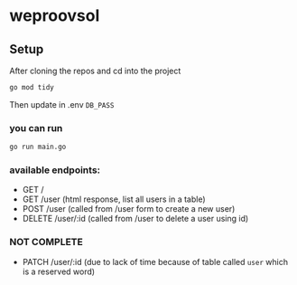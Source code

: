 # weproovsol

## Setup
After cloning the repos and cd into the project
```sh
go mod tidy
```

Then update in .env `DB_PASS`

### you can run
```sh
go run main.go
```

### available endpoints:
- GET /
- GET /user  (html response, list all users in a table)
- POST /user (called from /user form to create a new user)
- DELETE /user/:id (called from /user to delete a user using id)

### NOT COMPLETE
- PATCH /user/:id (due to lack of time because of table called `user` which is a reserved word)
